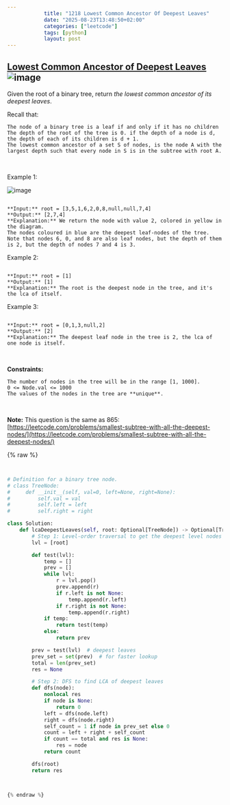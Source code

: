 ```yaml
---
            title: "1218 Lowest Common Ancestor Of Deepest Leaves"
            date: "2025-08-23T13:48:50+02:00"
            categories: ["leetcode"]
            tags: [python]
            layout: post
---
```

            
## [Lowest Common Ancestor of Deepest Leaves](https://leetcode.com/problems/lowest-common-ancestor-of-deepest-leaves) ![image](https://img.shields.io/badge/Difficulty-Medium-orange)

Given the root of a binary tree, return *the lowest common ancestor of its deepest leaves*.

Recall that:

	The node of a binary tree is a leaf if and only if it has no children
	The depth of the root of the tree is 0. if the depth of a node is d, the depth of each of its children is d + 1.
	The lowest common ancestor of a set S of nodes, is the node A with the largest depth such that every node in S is in the subtree with root A.

 

Example 1:

![image](https://s3-lc-upload.s3.amazonaws.com/uploads/2018/07/01/sketch1.png)
```

**Input:** root = [3,5,1,6,2,0,8,null,null,7,4]
**Output:** [2,7,4]
**Explanation:** We return the node with value 2, colored in yellow in the diagram.
The nodes coloured in blue are the deepest leaf-nodes of the tree.
Note that nodes 6, 0, and 8 are also leaf nodes, but the depth of them is 2, but the depth of nodes 7 and 4 is 3.
```

Example 2:

```

**Input:** root = [1]
**Output:** [1]
**Explanation:** The root is the deepest node in the tree, and it's the lca of itself.

```

Example 3:

```

**Input:** root = [0,1,3,null,2]
**Output:** [2]
**Explanation:** The deepest leaf node in the tree is 2, the lca of one node is itself.

```

 

**Constraints:**

	The number of nodes in the tree will be in the range [1, 1000].
	0 <= Node.val <= 1000
	The values of the nodes in the tree are **unique**.

 

**Note:** This question is the same as 865: [https://leetcode.com/problems/smallest-subtree-with-all-the-deepest-nodes/](https://leetcode.com/problems/smallest-subtree-with-all-the-deepest-nodes/)

{% raw %}


```python


# Definition for a binary tree node.
# class TreeNode:
#     def __init__(self, val=0, left=None, right=None):
#         self.val = val
#         self.left = left
#         self.right = right

class Solution:
    def lcaDeepestLeaves(self, root: Optional[TreeNode]) -> Optional[TreeNode]:
        # Step 1: Level-order traversal to get the deepest level nodes
        lvl = [root]

        def test(lvl):
            temp = []
            prev = []
            while lvl:
                r = lvl.pop()
                prev.append(r)
                if r.left is not None:
                    temp.append(r.left)
                if r.right is not None:
                    temp.append(r.right)
            if temp:
                return test(temp)
            else:
                return prev

        prev = test(lvl)  # deepest leaves
        prev_set = set(prev)  # for faster lookup
        total = len(prev_set)
        res = None

        # Step 2: DFS to find LCA of deepest leaves
        def dfs(node):
            nonlocal res
            if node is None:
                return 0
            left = dfs(node.left)
            right = dfs(node.right)
            self_count = 1 if node in prev_set else 0
            count = left + right + self_count
            if count == total and res is None:
                res = node
            return count

        dfs(root)
        return res



{% endraw %}
```
